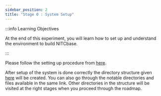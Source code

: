```yaml
---
sidebar_position: 2
title: "Stage 0 : System Setup"
---
```


:::info Learning Objectives

At the end of this experiment, you will learn how to set up and understand the environment to build NITCbase.

:::

Please follow the setting up procedure from [here](../XFS%20Interface/Installation%20Guidelines.md).

After setup of the system is done correctly the directory structure given [here](../XFS%20Interface/Installation%20Guidelines.md#files-and-directories) will be created. You can also go through the notable directories and files available in the same link.
Other directories in the structure will be visited at the right stages when you proceed through the roadmap.